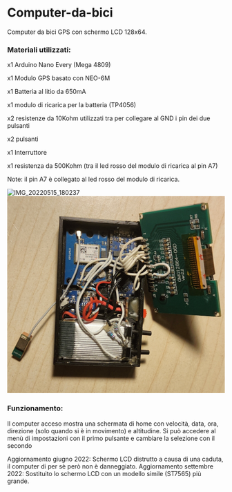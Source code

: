 # Computer-da-bici
Computer da bici GPS con schermo LCD 128x64.

### Materiali utilizzati:

x1 Arduino Nano Every (Mega 4809)

x1 Modulo GPS basato con NEO-6M

x1 Batteria al litio da 650mA

x1 modulo di ricarica per la batteria (TP4056)

x2 resistenze da 10Kohm utilizzati tra per collegare al GND i pin dei due pulsanti

x2 pulsanti

x1 Interruttore

x1 resistenza da 500Kohm (tra il led rosso del modulo di ricarica al pin A7)


Note: il pin A7 è collegato al led rosso del modulo di ricarica.

![IMG_20220515_180237](https://user-images.githubusercontent.com/82262976/168491673-fb9632de-8f1f-442b-96d3-eb7eb87d8f8d.jpg)
![IMG_20230131_220137](https://github.com/Musy05/Computer-da-bici/blob/main/IMG_20230131_220137.jpg)

### Funzionamento:
Il computer acceso mostra una schermata di home con velocità, data, ora, direzione (solo quando si è in movimento) e altitudine.
Si può accedere al menù di impostazioni con il primo pulsante e cambiare la selezione con il secondo

Aggiornamento giugno 2022:    Schermo LCD distrutto a causa di una caduta, il computer di per sè però non è danneggiato.
Aggiornamento settembre 2022: Sostituito lo schermo LCD con un modello simile (ST7565) più grande.
